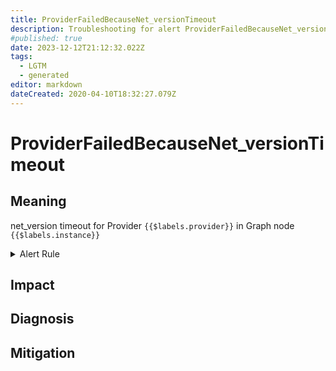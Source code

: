 ```yaml
---
title: ProviderFailedBecauseNet_versionTimeout
description: Troubleshooting for alert ProviderFailedBecauseNet_versionTimeout
#published: true
date: 2023-12-12T21:12:32.022Z
tags: 
  - LGTM
  - generated
editor: markdown
dateCreated: 2020-04-10T18:32:27.079Z
---
```


# ProviderFailedBecauseNet_versionTimeout

## Meaning
[//]: # "Short paragraph that explains what the alert means"
net_version timeout for Provider `{{$labels.provider}}` in Graph node `{{$labels.instance}}`

<details>
  <summary>Alert Rule</summary>

{{% rule "graph-node/graph-node-internal.yml" "ProviderFailedBecauseNet_versionTimeout" %}}

<!-- Rule when generated

```yaml
alert: ProviderFailedBecauseNet_versionTimeout
expr: eth_rpc_status == 3
for: 0m
labels:
    severity: critical
annotations:
    summary: Provider failed because net_version timeout (instance {{ $labels.instance }})
    description: |-
        net_version timeout for Provider `{{$labels.provider}}` in Graph node `{{$labels.instance}}`
          VALUE = {{ $value }}
          LABELS = {{ $labels }}
    runbook: https://github.com/srerun/prometheus-alerts/blob/main/content/runbooks/graph-node-internal/ProviderFailedBecauseNet_versionTimeout.md

```

-->

</details>


## Impact
[//]: # "What could / will happen if the alert is not addressed"



## Diagnosis
[//]: # "Steps to take to identify the cause of the problem"



## Mitigation
[//]: # "The steps necessary to resolve the alert"
